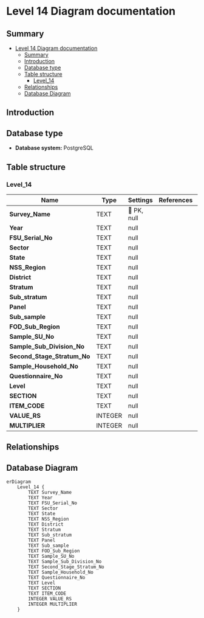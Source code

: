 # Level 14 Diagram documentation
## Summary

- [Level 14 Diagram documentation](#level-14-diagram-documentation)
	- [Summary](#summary)
	- [Introduction](#introduction)
	- [Database type](#database-type)
	- [Table structure](#table-structure)
		- [Level\_14](#level_14)
	- [Relationships](#relationships)
	- [Database Diagram](#database-diagram)

## Introduction

## Database type

- **Database system:** PostgreSQL
## Table structure

### Level_14

| Name        | Type          | Settings                      | References                    | Note                           |
|-------------|---------------|-------------------------------|-------------------------------|--------------------------------|
| **Survey_Name** | TEXT | 🔑 PK, null |  | |
| **Year** | TEXT | null |  | |
| **FSU_Serial_No** | TEXT | null |  | |
| **Sector** | TEXT | null |  | |
| **State** | TEXT | null |  | |
| **NSS_Region** | TEXT | null |  | |
| **District** | TEXT | null |  | |
| **Stratum** | TEXT | null |  | |
| **Sub_stratum** | TEXT | null |  | |
| **Panel** | TEXT | null |  | |
| **Sub_sample** | TEXT | null |  | |
| **FOD_Sub_Region** | TEXT | null |  | |
| **Sample_SU_No** | TEXT | null |  | |
| **Sample_Sub_Division_No** | TEXT | null |  | |
| **Second_Stage_Stratum_No** | TEXT | null |  | |
| **Sample_Household_No** | TEXT | null |  | |
| **Questionnaire_No** | TEXT | null |  | |
| **Level** | TEXT | null |  | |
| **SECTION** | TEXT | null |  | |
| **ITEM_CODE** | TEXT | null |  | |
| **VALUE_RS** | INTEGER | null |  | |
| **MULTIPLIER** | INTEGER | null |  | | 


## Relationships


## Database Diagram

```mermaid
erDiagram
	Level_14 {
		TEXT Survey_Name
		TEXT Year
		TEXT FSU_Serial_No
		TEXT Sector
		TEXT State
		TEXT NSS_Region
		TEXT District
		TEXT Stratum
		TEXT Sub_stratum
		TEXT Panel
		TEXT Sub_sample
		TEXT FOD_Sub_Region
		TEXT Sample_SU_No
		TEXT Sample_Sub_Division_No
		TEXT Second_Stage_Stratum_No
		TEXT Sample_Household_No
		TEXT Questionnaire_No
		TEXT Level
		TEXT SECTION
		TEXT ITEM_CODE
		INTEGER VALUE_RS
		INTEGER MULTIPLIER
	}
```